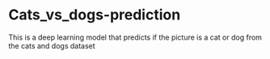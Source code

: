 # Cats_vs_dogs-prediction
This is a deep learning model that predicts if the picture is a cat or dog from the cats and dogs dataset
